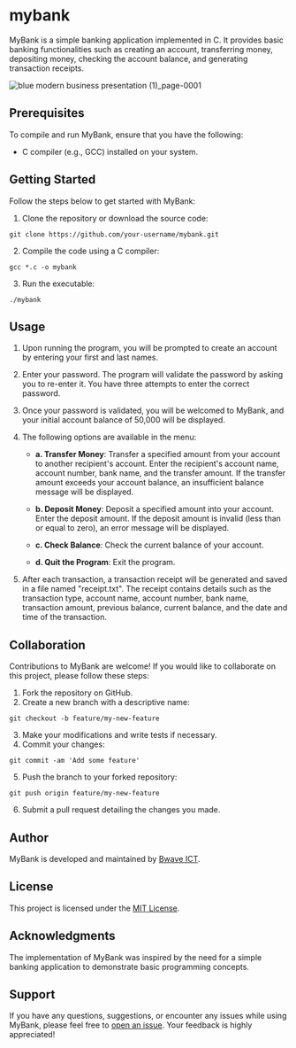 # mybank

MyBank is a simple banking application implemented in C. It provides basic banking functionalities such as creating an account, transferring money, depositing money, checking the account balance, and generating transaction receipts.

![blue modern business presentation (1)_page-0001](https://github.com/BrightDaniel/mybank/assets/107191784/55c3c0ce-15a6-457d-9cf7-b7f2dca0eadd)



## Prerequisites

To compile and run MyBank, ensure that you have the following:

- C compiler (e.g., GCC) installed on your system.

## Getting Started



Follow the steps below to get started with MyBank:

1. Clone the repository or download the source code:

```
git clone https://github.com/your-username/mybank.git
```

2. Compile the code using a C compiler:

```
gcc *.c -o mybank
```

3. Run the executable:

```
./mybank
```

## Usage

1. Upon running the program, you will be prompted to create an account by entering your first and last names.

2. Enter your password. The program will validate the password by asking you to re-enter it. You have three attempts to enter the correct password.

3. Once your password is validated, you will be welcomed to MyBank, and your initial account balance of 50,000 will be displayed.

4. The following options are available in the menu:

   - **a. Transfer Money**: Transfer a specified amount from your account to another recipient's account. Enter the recipient's account name, account number, bank name, and the transfer amount. If the transfer amount exceeds your account balance, an insufficient balance message will be displayed.

   - **b. Deposit Money**: Deposit a specified amount into your account. Enter the deposit amount. If the deposit amount is invalid (less than or equal to zero), an error message will be displayed.

   - **c. Check Balance**: Check the current balance of your account.

   - **d. Quit the Program**: Exit the program.

5. After each transaction, a transaction receipt will be generated and saved in a file named "receipt.txt". The receipt contains details such as the transaction type, account name, account number, bank name, transaction amount, previous balance, current balance, and the date and time of the transaction.

## Collaboration

Contributions to MyBank are welcome! If you would like to collaborate on this project, please follow these steps:

1. Fork the repository on GitHub.
2. Create a new branch with a descriptive name:
```
git checkout -b feature/my-new-feature
```
3. Make your modifications and write tests if necessary.
4. Commit your changes:
```
git commit -am 'Add some feature'
```
5. Push the branch to your forked repository:
```
git push origin feature/my-new-feature
```
6. Submit a pull request detailing the changes you made.

## Author

MyBank is developed and maintained by [Bwave ICT](https://github.com/brightdaniel).

## License

This project is licensed under the [MIT License](LICENSE).

## Acknowledgments

The implementation of MyBank was inspired by the need for a simple banking application to demonstrate basic programming concepts.

## Support

If you have any questions, suggestions, or encounter any issues while using MyBank, please feel free to [open an issue](https://github.com/your-username/mybank/issues). Your feedback is highly appreciated!
